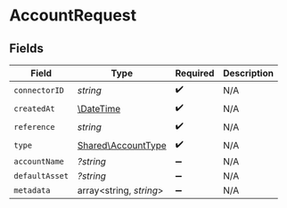 # AccountRequest


## Fields

| Field                                                         | Type                                                          | Required                                                      | Description                                                   |
| ------------------------------------------------------------- | ------------------------------------------------------------- | ------------------------------------------------------------- | ------------------------------------------------------------- |
| `connectorID`                                                 | *string*                                                      | :heavy_check_mark:                                            | N/A                                                           |
| `createdAt`                                                   | [\DateTime](https://www.php.net/manual/en/class.datetime.php) | :heavy_check_mark:                                            | N/A                                                           |
| `reference`                                                   | *string*                                                      | :heavy_check_mark:                                            | N/A                                                           |
| `type`                                                        | [Shared\AccountType](../../Models/Shared/AccountType.md)      | :heavy_check_mark:                                            | N/A                                                           |
| `accountName`                                                 | *?string*                                                     | :heavy_minus_sign:                                            | N/A                                                           |
| `defaultAsset`                                                | *?string*                                                     | :heavy_minus_sign:                                            | N/A                                                           |
| `metadata`                                                    | array<string, *string*>                                       | :heavy_minus_sign:                                            | N/A                                                           |